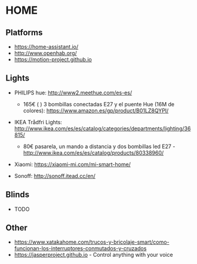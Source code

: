 # HOME

## Platforms

* https://home-assistant.io/
* http://www.openhab.org/
* https://motion-project.github.io

## Lights

* PHILIPS hue: http://www2.meethue.com/es-es/

  * 165€ ( )  3 bombillas conectadas E27 y el puente Hue (16M de colores): https://www.amazon.es/gp/product/B01LZ8QYPI/

* IKEA Trådfri Lights: http://www.ikea.com/es/es/catalog/categories/departments/lighting/36815/

  * 80€ pasarela, un mando a distancia y dos bombillas led E27 - http://www.ikea.com/es/es/catalog/products/80338960/

* Xiaomi: https://xiaomi-mi.com/mi-smart-home/
* Sonoff: http://sonoff.itead.cc/en/

## Blinds

* TODO


## Other

* https://www.xatakahome.com/trucos-y-bricolaje-smart/como-funcionan-los-interruptores-conmutados-y-cruzados
* https://jasperproject.github.io - Control anything with your voice
